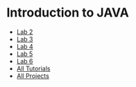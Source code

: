 Introduction to JAVA
========================

- [Lab 2](https://github.com/ricikay93/uwi_undergrad_year_one/tree/master/comp1161/lab2)
- [Lab 3](https://github.com/ricikay93/uwi_undergrad_year_one/tree/master/comp1161/lab3)
- [Lab 4](https://github.com/ricikay93/uwi_undergrad_year_one/tree/master/comp1161/lab4)
- [Lab 5](https://github.com/ricikay93/uwi_undergrad_year_one/tree/master/comp1161/lab5)
- [Lab 6](https://github.com/ricikay93/uwi_undergrad_year_one/tree/master/comp1161/lab6)
- [All Tutorials](https://github.com/ricikay93/uwi_undergrad_year_one/tree/master/comp1161/tutorials)
- [All Projects](https://github.com/ricikay93/uwi_undergrad_year_one/tree/master/comp1161/projects)
